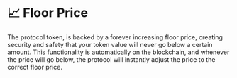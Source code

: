 # 📈 Floor Price

The protocol token, is backed by a forever increasing floor price, creating security and safety that your token value will never go below a certain amount. This functionality is automatically on the blockchain, and whenever the price will go below, the protocol will instantly adjust the price to the correct floor price.
